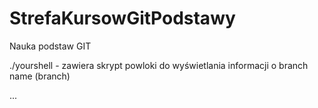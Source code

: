 # StrefaKursowGitPodstawy
Nauka podstaw GIT

./yourshell - zawiera skrypt powloki do wyświetlania informacji o branch name (branch)

...
